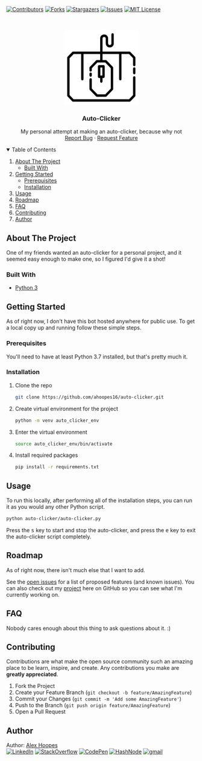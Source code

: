 <!--
*** Thanks for checking out the Best-README-Template. If you have a suggestion
*** that would make this better, please fork the repo and create a pull request
*** or simply open an issue with the tag "enhancement".
*** Thanks again! Now go create something AMAZING! :D
***
***
***
*** To avoid retyping too much info. Do a search and replace for the following:
*** github_username, repo_name, twitter_handle, email, project_title, project_description
-->

<!-- PROJECT SHIELDS -->
<!--
*** I'm using markdown "reference style" links for readability.
*** Reference links are enclosed in brackets [ ] instead of parentheses ( ).
*** See the bottom of this document for the declaration of the reference variables
*** for contributors-url, forks-url, etc. This is an optional, concise syntax you may use.
*** https://www.markdownguide.org/basic-syntax/#reference-style-links
-->

[![Contributors][contributors-shield]][contributors-url]
[![Forks][forks-shield]][forks-url]
[![Stargazers][stars-shield]][stars-url]
[![Issues][issues-shield]][issues-url]
[![MIT License][license-shield]][license-url]

<!-- PROJECT LOGO -->
<br />
<p align="center">
  <a href="https://github.com/ahoopes16/auto-clicker">
    <img src="images/logo.png" alt="Logo" width="200" height="200">
  </a>

  <h3 align="center">Auto-Clicker</h3>

  <p align="center">
    My personal attempt at making an auto-clicker, because why not
    <br />
    <a href="https://github.com/ahoopes16/auto-clicker/issues/new/choose">Report Bug</a>
    ·
    <a href="https://github.com/ahoopes16/auto-clicker/issues/new/choose">Request Feature</a>
  </p>
</p>

<!-- TABLE OF CONTENTS -->
<details open="open">
  <summary>Table of Contents</summary>
  <ol>
    <li>
      <a href="#about-the-project">About The Project</a>
      <ul>
        <li><a href="#built-with">Built With</a></li>
      </ul>
    </li>
    <li>
      <a href="#getting-started">Getting Started</a>
      <ul>
        <li><a href="#prerequisites">Prerequisites</a></li>
        <li><a href="#installation">Installation</a></li>
      </ul>
    </li>
    <li><a href="#usage">Usage</a></li>
    <li><a href="#roadmap">Roadmap</a></li>
    <li><a href="#faq">FAQ</a></li>
    <li><a href="#contributing">Contributing</a></li>
    <li><a href="#author">Author</a></li>
  </ol>
</details>

<!-- ABOUT THE PROJECT -->

## About The Project

One of my friends wanted an auto-clicker for a personal project, and it seemed easy enough to make one, so I figured I'd give it a shot!

### Built With

- [Python 3](https://www.python.org/)

<!-- GETTING STARTED -->

## Getting Started

As of right now, I don't have this bot hosted anywhere for public use. To get a local copy up and running follow these simple steps.

### Prerequisites

You'll need to have at least Python 3.7 installed, but that's pretty much it.

### Installation

1. Clone the repo
   ```sh
   git clone https://github.com/ahoopes16/auto-clicker.git
   ```
2. Create virtual environment for the project
   ```sh
   python -m venv auto_clicker_env
   ```
3. Enter the virtual environment
   ```sh
   source auto_clicker_env/bin/activate
   ```
4. Install required packages
   ```sh
   pip install -r requirements.txt
   ```

<!-- USAGE EXAMPLES -->

## Usage

To run this locally, after performing all of the installation steps, you can run it as you would any other Python script.

```sh
python auto-clicker/auto-clicker.py
```

Press the <kbd>s</kbd> key to start and stop the auto-clicker, and press the <kbd>e</kbd> key to exit the auto-clicker script completely.

<!-- ROADMAP -->

## Roadmap

As of right now, there isn't much else that I want to add.

See the [open issues](https://github.com/ahoopes16/auto-clicker/issues) for a list of proposed features (and known issues).
You can also check out my [project](https://github.com/ahoopes16/auto-clicker/projects/1) here on GitHub so you can see what I'm currently working on.

<!-- FAQ -->

## FAQ

Nobody cares enough about this thing to ask questions about it. :)

<!-- CONTRIBUTING -->

## Contributing

Contributions are what make the open source community such an amazing place to be learn, inspire, and create. Any contributions you make are **greatly appreciated**.

1. Fork the Project
2. Create your Feature Branch (`git checkout -b feature/AmazingFeature`)
3. Commit your Changes (`git commit -m 'Add some AmazingFeature'`)
4. Push to the Branch (`git push origin feature/AmazingFeature`)
5. Open a Pull Request

<!-- CONTACT -->

## Author

Author: [Alex Hoopes](https://github.com/ahoopes16)
<br>
[![LinkedIn](https://img.shields.io/badge/-LINKEDIN-blue?style=for-the-badge&logo=linkedin&logoColor=white&link=https://www.linkedin.com/in/kevin-alex-hoopes/)](https://www.linkedin.com/in/kevin-alex-hoopes/)
[![StackOverflow](https://img.shields.io/badge/-STACKOVERFLOW-orange?style=for-the-badge&logo=stack-overflow&logoColor=white&color=FE7A16&link=https://stackoverflow.com/users/14123656/kevin-hoopes)](https://stackoverflow.com/users/14123656/kevin-hoopes)
[![CodePen](https://img.shields.io/badge/-CODEPEN-black?style=for-the-badge&logo=codepen&logoColor=white&color=000000&link=https://codepen.io/ahoopes16)](https://codepen.io/ahoopes16)
[![HashNode](https://img.shields.io/badge/-HASHNODE-blue?style=for-the-badge&logo=hashnode&logoColor=white&color=2962FF&link=https://hashnode.com/@ahoopes16)](https://hashnode.com/@ahoopes16)
[![gmail](https://img.shields.io/badge/-GMAIL-orange?style=for-the-badge&logo=gmail&logoColor=white&color=EA4335&link=mailto:kevin.alex.hoopes@gmail.com)](mailto:kevin.alex.hoopes@gmail.com)

<!-- MARKDOWN LINKS & IMAGES -->
<!-- https://www.markdownguide.org/basic-syntax/#reference-style-links -->

[contributors-shield]: https://img.shields.io/github/contributors/ahoopes16/auto-clicker.svg?style=for-the-badge
[contributors-url]: https://github.com/ahoopes16/auto-clicker/graphs/contributors
[forks-shield]: https://img.shields.io/github/forks/ahoopes16/auto-clicker.svg?style=for-the-badge
[forks-url]: https://github.com/ahoopes16/auto-clicker/network/members
[stars-shield]: https://img.shields.io/github/stars/ahoopes16/auto-clicker.svg?style=for-the-badge
[stars-url]: https://github.com/ahoopes16/auto-clicker/stargazers
[issues-shield]: https://img.shields.io/github/issues/ahoopes16/auto-clicker.svg?style=for-the-badge
[issues-url]: https://github.com/ahoopes16/auto-clicker/issues
[license-shield]: https://img.shields.io/github/license/ahoopes16/auto-clicker.svg?style=for-the-badge
[license-url]: https://github.com/ahoopes16/auto-clicker/blob/master/LICENSE.txt
[product-screenshot]: images/clotho-demo.gif
